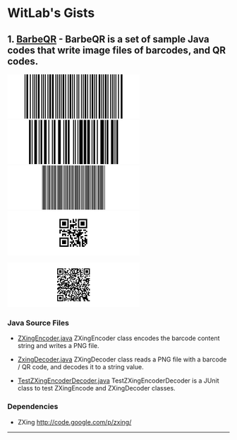 WitLab's Gists
================
## 1. [BarbeQR](BarbeQR/BarbeQR.html) - BarbeQR is a set of sample Java codes that write image files of barcodes, and QR codes.

![CodaBar Barcode](BarbeQR/codabar_123456789.png)
![Code128 Barcode](BarbeQR/code128_123456789.png)
![Code39 Barcode](BarbeQR/code39_123456789.png)
![QR Code Barcode](BarbeQR/qrcode_123456789.png)

![QR Code With Japanese Text](BarbeQR/qrcodeShiftJisJapanese_123456789.png)

### Java Source Files

* [ZXingEncoder.java](https://gist.github.com/witlab/6e62441333410e3fd65d) ZXingEncoder class encodes the barcode content string and writes a PNG file.

* [ZxingDecoder.java](https://gist.github.com/witlab/4aedde8fa566229bbeee) ZXingDecoder class reads a PNG file with a barcode / QR code, and decodes it to a string value.

* [TestZXingEncoderDecoder.java](https://gist.github.com/witlab/5ec411ee74c4409d0b7e) TestZXingEncoderDecoder is a JUnit class to test ZXingEncode and ZXingDecoder classes.

### Dependencies
* ZXing http://code.google.com/p/zxing/

-------------

